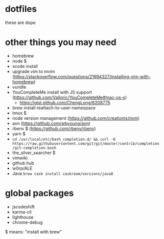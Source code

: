 # dotfiles

these are dope

# other things you may need
- homebrew
- node $
- xcode install
- upgrade vim to mvim (https://stackoverflow.com/questions/21694327/installing-vim-with-homebrew)
- vundle
- YouCompleteMe install with JS support (https://github.com/Valloric/YouCompleteMe#mac-os-x)
  - https://gist.github.com/ChengLong/6208775
- brew install reattach-to-user-namespace
- tmux $
- node version management (https://github.com/creationix/nvm)
- avn (https://github.com/wbyoung/avn)
- rbenv $ (https://github.com/rbenv/rbenv)
- yarn $
- `cd /usr/local/etc/bash_completion.d/ && curl -O https://raw.githubusercontent.com/git/git/master/contrib/completion/git-completion.bash`
- the_silver_searcher $
- vimwiki
- github hub
- w0rp/ALE
- Java `brew cask install caskroom/versions/java8`

# global packages
- jscodeshift
- karma-cli
- lighthouse
- chrome-debug

$ means: "install with brew"
